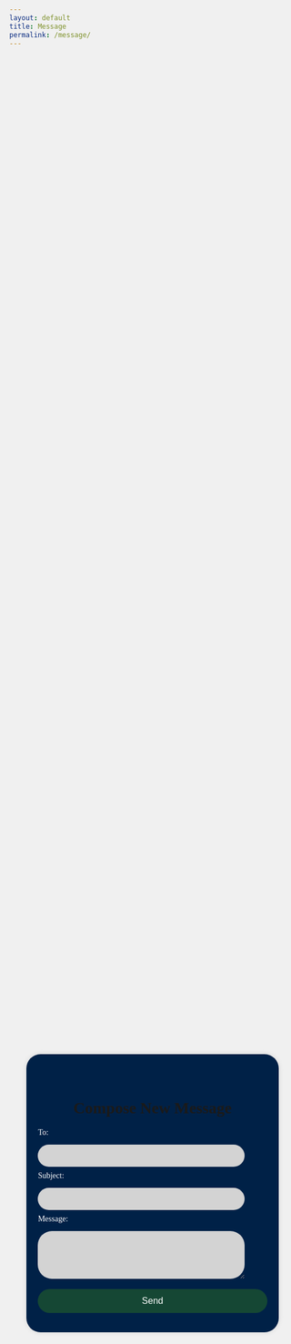```yaml
---
layout: default
title: Message
permalink: /message/
---
```

<html lang="en">
<head>
    <meta charset="UTF-8">
    <meta name="viewport" content="width=device-width, initial-scale=1.0">
    <title>Compose Message</title>
    <style>
        body, html {
            height: 100%;
            margin: 0;
            background-color: #f0f0f0;
            font-family: "Collegiate Inside";
        }
        h1 {
            text-align: center;
            padding-top: 20px;
            font-family: "Collegiate Inside";
        }
        label {
            color: white;
            display: block;
            margin-bottom: 5px;
        }
        input, textarea {
            background-color: #D3D3D3;
            border: none;
            width: calc(100% - 40px);
            padding: 12px 20px;
            margin: 8px 0;
            box-sizing: border-box;
            border-radius: 25px;
        }
        .container {
            display: flex;
            justify-content: center;
            align-items: center;
            height: 100%;
            width: 100%;
        }
        .content {
            width: 80%;
            background-color: #002147ff;
            padding: 20px;
            border-radius: 25px;
            box-shadow: 0 0 10px rgba(0, 0, 0, 0.1);
            display: flex;
            flex-direction: column;
        }
        button {
            width: 100%;
            padding: 12px;
            border: none;
            border-radius: 25px;
            background-color: #154734ff;
            color: white;
            font-size: 16px;
            cursor: pointer;
            margin-top: 10px;
        }
        button:hover {
            background-color: #22956b;
        }
    </style>
</head>
<body>
    <div class="container">
        <div class="content">
            <h1>Compose New Message</h1>
            <form id="composeForm">
                <div>
                    <label for="to">To:</label>
                    <input type="text" id="to" name="to" required>
                </div>
                <div>
                    <label for="subject">Subject:</label>
                    <input type="text" id="subject" name="subject" required>
                </div>
                <div>
                    <label for="content">Message:</label>
                    <textarea id="content" name="content" rows="4" required></textarea>
                </div>
                <button type="submit">Send</button>
            </form>
        </div>
    </div>
    <script>
        console.log(localStorage.getItem("email"))
        document.getElementById('composeForm').addEventListener('submit', function(event) {
            event.preventDefault();
            const formData = new FormData(this);
            const message = {};
            formData.forEach((value, key) => {
                message[key] = value;
            });
            message["from"] = localStorage.getItem("email");
            console.log(message);
            fetch('http://localhost:8911/api/messages', {
                method: 'POST',
                headers: {
                    'Content-Type': 'application/json'
                },
                body: JSON.stringify(message)
            })
            .then(response => {
                if (response.ok) {
                    alert('Message sent successfully!');
                    this.reset();
                } else {
                    throw new Error('Failed to send message.');
                }
            })
            .catch(error => {
                console.error('Error sending message:', error);
                alert('Failed to send message. Please try again later.');
            });
        });
    </script>
</body>
</html>
